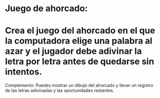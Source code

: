 # Juego de ahorcado: 

# Crea el juego del ahorcado en el que la computadora elige una palabra al azar y el jugador debe adivinar la letra por letra antes de quedarse sin intentos. 

Complemento: Puedes mostrar un dibujo del ahorcado y llevar un registro de las letras adivinadas y las oportunidades restantes.